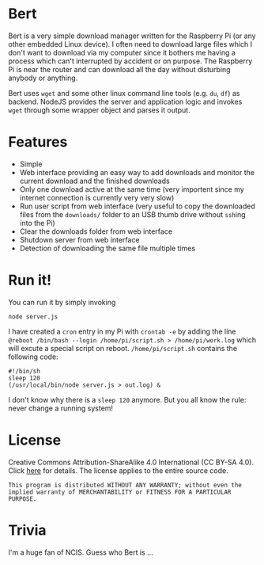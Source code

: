 # Bert

Bert is a very simple download manager written for the Raspberry Pi (or any other embedded Linux device). I often need to download large files which I don't want to download via my computer since it bothers me having a process which can't interrupted by accident or on purpose. The Raspberry Pi is near the router and can download all the day without disturbing anybody or anything.

Bert uses `wget` and some other linux command line tools (e.g. `du`, `df`) as backend. NodeJS provides the server and application logic and invokes `wget` through some wrapper object and parses it output. 

# Features

 - Simple
 - Web interface providing an easy way to add downloads and monitor the current download and the finished downloads
 - Only one download active at the same time (very importent since my internet connection is currently very very slow)
 - Run user script from web interface (very useful to copy the downloaded files from the `downloads/` folder to an USB thumb drive without `ssh`ing into the Pi)
 - Clear the downloads folder from web interface
 - Shutdown server from web interface
 - Detection of downloading the same file multiple times

# Run it!

You can run it by simply invoking

	node server.js

I have created a `cron` entry in my Pi with `crontab -e` by adding the line `@reboot /bin/bash --login /home/pi/script.sh > /home/pi/work.log` which will excute a special script on reboot. `/home/pi/script.sh` contains the following code:

	#!/bin/sh
	sleep 120
	(/usr/local/bin/node server.js > out.log) &

I don't know why there is a `sleep 120` anymore. But you all know the rule: never change a running system!

# License

Creative Commons Attribution-ShareAlike 4.0 International (CC BY-SA 4.0). Click [here](http://creativecommons.org/licenses/by-sa/4.0/) for details. The license applies to the entire source code.

`This program is distributed WITHOUT ANY WARRANTY; without even the implied warranty of MERCHANTABILITY or FITNESS FOR A PARTICULAR PURPOSE.`

# Trivia

I'm a huge fan of NCIS. Guess who Bert is ...



